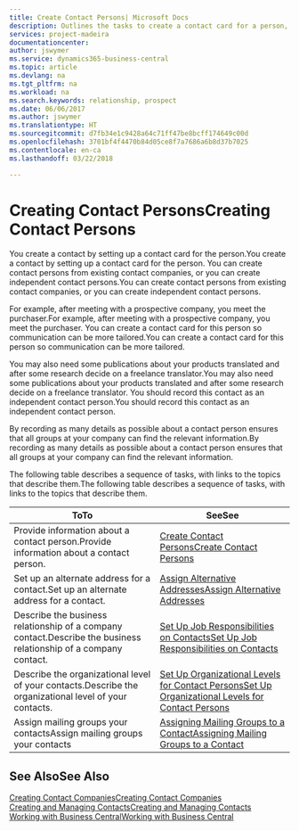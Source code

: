 ```yaml
---
title: Create Contact Persons| Microsoft Docs
description: Outlines the tasks to create a contact card for a person, for example, a prospect or supplier, helping to define the relationship and tailor communication.
services: project-madeira
documentationcenter: 
author: jswymer
ms.service: dynamics365-business-central
ms.topic: article
ms.devlang: na
ms.tgt_pltfrm: na
ms.workload: na
ms.search.keywords: relationship, prospect
ms.date: 06/06/2017
ms.author: jswymer
ms.translationtype: HT
ms.sourcegitcommit: d7fb34e1c9428a64c71ff47be8bcff174649c00d
ms.openlocfilehash: 3701bf4f4470b84d05ce8f7a7686a6b8d37b7025
ms.contentlocale: en-ca
ms.lasthandoff: 03/22/2018

---
```

# <a name="creating-contact-persons"></a><span data-ttu-id="278f7-103">Creating Contact Persons</span><span class="sxs-lookup"><span data-stu-id="278f7-103">Creating Contact Persons</span></span>
<span data-ttu-id="278f7-104">You create a contact by setting up a contact card for the person.</span><span class="sxs-lookup"><span data-stu-id="278f7-104">You create a contact by setting up a contact card for the person.</span></span> <span data-ttu-id="278f7-105">You can create contact persons from existing contact companies, or you can create independent contact persons.</span><span class="sxs-lookup"><span data-stu-id="278f7-105">You can create contact persons from existing contact companies, or you can create independent contact persons.</span></span>

<span data-ttu-id="278f7-106">For example, after meeting with a prospective company, you meet the purchaser.</span><span class="sxs-lookup"><span data-stu-id="278f7-106">For example, after meeting with a prospective company, you meet the purchaser.</span></span> <span data-ttu-id="278f7-107">You can create a contact card for this person so communication can be more tailored.</span><span class="sxs-lookup"><span data-stu-id="278f7-107">You can create a contact card for this person so communication can be more tailored.</span></span>

<span data-ttu-id="278f7-108">You may also need some publications about your products translated and after some research decide on a freelance translator.</span><span class="sxs-lookup"><span data-stu-id="278f7-108">You may also need some publications about your products translated and after some research decide on a freelance translator.</span></span> <span data-ttu-id="278f7-109">You should record this contact as an independent contact person.</span><span class="sxs-lookup"><span data-stu-id="278f7-109">You should record this contact as an independent contact person.</span></span>

<span data-ttu-id="278f7-110">By recording as many details as possible about a contact person ensures that all groups at your company can find the relevant information.</span><span class="sxs-lookup"><span data-stu-id="278f7-110">By recording as many details as possible about a contact person ensures that all groups at your company can find the relevant information.</span></span>

<span data-ttu-id="278f7-111">The following table describes a sequence of tasks, with links to the topics that describe them.</span><span class="sxs-lookup"><span data-stu-id="278f7-111">The following table describes a sequence of tasks, with links to the topics that describe them.</span></span>

| <span data-ttu-id="278f7-112">To</span><span class="sxs-lookup"><span data-stu-id="278f7-112">To</span></span> | <span data-ttu-id="278f7-113">See</span><span class="sxs-lookup"><span data-stu-id="278f7-113">See</span></span> |
| --- | --- |
| <span data-ttu-id="278f7-114">Provide information about a contact person.</span><span class="sxs-lookup"><span data-stu-id="278f7-114">Provide information about a contact person.</span></span> |[<span data-ttu-id="278f7-115">Create Contact Persons</span><span class="sxs-lookup"><span data-stu-id="278f7-115">Create Contact Persons</span></span>](marketing-how-create-contact-persons.md) |
| <span data-ttu-id="278f7-116">Set up an alternate address for a contact.</span><span class="sxs-lookup"><span data-stu-id="278f7-116">Set up an alternate address for a contact.</span></span> |[<span data-ttu-id="278f7-117">Assign Alternative Addresses</span><span class="sxs-lookup"><span data-stu-id="278f7-117">Assign Alternative Addresses</span></span>](marketing-how-assign-alternate-address.md) |
| <span data-ttu-id="278f7-118">Describe the business relationship of a company contact.</span><span class="sxs-lookup"><span data-stu-id="278f7-118">Describe the business relationship of a company contact.</span></span> |[<span data-ttu-id="278f7-119">Set Up Job Responsibilities on Contacts</span><span class="sxs-lookup"><span data-stu-id="278f7-119">Set Up Job Responsibilities on Contacts</span></span>](marketing-job-responsibilities.md) |
| <span data-ttu-id="278f7-120">Describe the organizational level of your contacts.</span><span class="sxs-lookup"><span data-stu-id="278f7-120">Describe the organizational level of your contacts.</span></span> |[<span data-ttu-id="278f7-121">Set Up Organizational Levels for Contact Persons</span><span class="sxs-lookup"><span data-stu-id="278f7-121">Set Up Organizational Levels for Contact Persons</span></span>](marketing-organizational-levels.md) |
| <span data-ttu-id="278f7-122">Assign mailing groups your contacts</span><span class="sxs-lookup"><span data-stu-id="278f7-122">Assign mailing groups your contacts</span></span> |[<span data-ttu-id="278f7-123">Assigning Mailing Groups to a Contact</span><span class="sxs-lookup"><span data-stu-id="278f7-123">Assigning Mailing Groups to a Contact</span></span>](marketing-mailing-groups.md) |

## <a name="see-also"></a><span data-ttu-id="278f7-124">See Also</span><span class="sxs-lookup"><span data-stu-id="278f7-124">See Also</span></span>
[<span data-ttu-id="278f7-125">Creating Contact Companies</span><span class="sxs-lookup"><span data-stu-id="278f7-125">Creating Contact Companies</span></span>](marketing-create-contact-companies.md)  
[<span data-ttu-id="278f7-126">Creating and Managing Contacts</span><span class="sxs-lookup"><span data-stu-id="278f7-126">Creating and Managing Contacts</span></span>]()  
[<span data-ttu-id="278f7-127">Working with Business Central</span><span class="sxs-lookup"><span data-stu-id="278f7-127">Working with Business Central</span></span>](ui-work-product.md)

